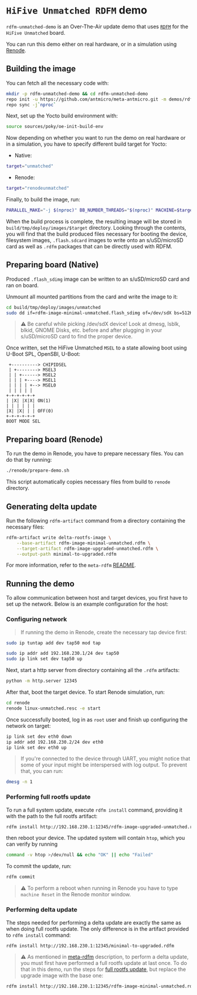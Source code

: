 # `HiFive Unmatched RDFM` demo

`rdfm-unmatched-demo` is an Over-The-Air update demo that uses [`RDFM`](https://github.com/antmicro/rdfm) for the `HiFive Unmatched` board.

You can run this demo either on real hardware, or in a simulation using [Renode](https://github.com/renode/renode).

## Building the image

You can fetch all the necessary code with:

<!-- name="fetch-sources"; transformer="echo "$TUTTEST_INPUT" | sed "/repo init/s/.*/& -b $CI_COMMIT_REF_NAME/" | sed "$ a repo forall meta-antmicro.git -c 'git checkout $CI_COMMIT_REF_NAME'"" -->
```sh
mkdir -p rdfm-unmatched-demo && cd rdfm-unmatched-demo
repo init -u https://github.com/antmicro/meta-antmicro.git -m demos/rdfm-unmatched-demo/manifest.xml
repo sync -j`nproc`
```

Next, set up the Yocto build environment with:
<!-- name="setup-yocto" -->
```sh
source sources/poky/oe-init-build-env
```

Now depending on whether you want to run the demo on real hardware or in a simulation,
you have to specify different build target for Yocto:

- Native:
<!-- name="target-native" -->
```sh
target="unmatched"
```

- Renode:
<!-- name="target-renode" -->
```sh
target="renodeunmatched"
```

Finally, to build the image, run:
<!-- name="build-image" -->
```sh
PARALLEL_MAKE="-j $(nproc)" BB_NUMBER_THREADS="$(nproc)" MACHINE=$target bitbake rdfm-image-minimal rdfm-image-upgraded
```

When the build process is complete, the resulting image will be stored in `build/tmp/deploy/images/$target` directory.
Looking through the contents, you will find that the build produced files necessary for booting the device,
filesystem images, `.flash.sdcard` images to write onto an s/uSD/microSD card as well as `.rdfm` packages
that can be directly used with RDFM.

## Preparing board (Native)

Produced `.flash_sdimg` image can be written to an s/uSD/microSD card and ran on board.

Unmount all mounted partitions from the card and write the image to it:
```sh
cd build/tmp/deploy/images/unmatched
sudo dd if=rdfm-image-minimal-unmatched.flash_sdimg of=/dev/sdX bs=512K iflag=fullblock oflag=direct conv=fsync status=progress
```
> :warning: Be careful while picking /dev/sdX device! Look at dmesg, lsblk, blkid, GNOME Disks, etc.
> before and after plugging in your s/uSD/microSD card to find the proper device.

Once written, set the HiFive Unmatched `MSEL` to a state allowing boot using U-Boot SPL, OpenSBI, U-Boot:
```
 +----------> CHIPIDSEL
 | +--------> MSEL3
 | | +------> MSEL2
 | | | +----> MSEL1
 | | | | +--> MSEL0
 | | | | |
+-+-+-+-+-+
| |X| |X|X| ON(1)
| | | | | |
|X| |X| | | OFF(0)
+-+-+-+-+-+
BOOT MODE SEL
```

## Preparing board (Renode)

To run the demo in Renode, you have to prepare necessary files.
You can do that by running:

<!-- name="copy-artifacts" -->
```sh
./renode/prepare-demo.sh
```

This script automatically copies necessary files from build to `renode` directory.

## Generating delta update

Run the following `rdfm-artifact` command from a directory containing the necessary files:

<!-- name="create-delta" -->
```sh
rdfm-artifact write delta-rootfs-image \
    --base-artifact rdfm-image-minimal-unmatched.rdfm \
    --target-artifact rdfm-image-upgraded-unmatched.rdfm \
    --output-path minimal-to-upgraded.rdfm
```

For more information, refer to the `meta-rdfm` [README](../../meta-rdfm/README.md#how-to-use).

## Running the demo

To allow communication between host and target devices, you first have to set up the network.
Below is an example configuration for the host:

### Configuring network

> If running the demo in Renode, create the necessary tap device first:
<!-- name="setup-tap" -->
```sh
sudo ip tuntap add dev tap50 mod tap
```

<!-- name="setup-host" -->
```sh
sudo ip addr add 192.168.230.1/24 dev tap50
sudo ip link set dev tap50 up
```

Next, start a http server from directory containing all the `.rdfm` artifacts:
<!-- name="start-server" -->
```sh
python -m http.server 12345
```

After that, boot the target device.
To start Renode simulation, run:
<!-- name="start-renode" -->
```sh
cd renode
renode linux-unmatched.resc -e start
```

Once successfully booted, log in as `root` user and finish up configuring the network on target:
<!-- name="setup-target" -->
```sh
ip link set dev eth0 down
ip addr add 192.168.230.2/24 dev eth0
ip link set dev eth0 up
```

> If you're connected to the device through UART,
> you might notice that some of your input might be interspersed
> with log output. To prevent that, you can run:
<!-- name="silence-logs" -->
```sh
dmesg -n 1
```

### Performing full rootfs update

To run a full system update, execute `rdfm install` command, providing it with the path to the full rootfs artifact:
<!-- name="update-full" -->
```sh
rdfm install http://192.168.230.1:12345/rdfm-image-upgraded-unmatched.rdfm
```
then reboot your device.
The updated system will contain `htop`, which you can verify by running
<!-- name="check-update" -->
```sh
command -v htop >/dev/null && echo "OK" || echo "Failed"
```

To commit the update, run:
<!-- name="commit-update" -->
```sh
rdfm commit
```

> :warning: To perform a reboot when running in Renode
> you have to type `machine Reset` in the Renode monitor window.

### Performing delta update

The steps needed for performing a delta update are exactly the same as when doing full rootfs update.
The only difference is in the artifact provided to `rdfm install` command:
<!-- name="update-delta" -->
```sh
rdfm install http://192.168.230.1:12345/minimal-to-upgraded.rdfm
```

> :warning: As mentioned in [meta-rdfm](../../meta-rdfm/README.md#generating-a-delta-update) description,
> to perform a delta update, you must first have performed a full rootfs update at last once.
> To do that in this demo, run the steps for [full rootfs update](#performing-full-rootfs-update),
> but replace the upgrade image with the base one:
<!-- name="update-same" -->
```sh
rdfm install http://192.168.230.1:12345/rdfm-image-minimal-unmatched.rdfm
```

